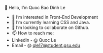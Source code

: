 👋 Hello, I’m Quoc Bao Dinh Le

- 👀 I’m interested in Front-End Development
- 🌱 I’m currently learning CSS and Java.
- 💞️ I’m looking to collaborate on Github.
- 📫 How to reach me: 
- LinkedIn - @ Quoc Le
- Email - @ qle17@student.gsu.edu


<!---
junjhhon1/junjhhon1 is a ✨ special ✨ repository because its `README.md` (this file) appears on your GitHub profile.
You can click the Preview link to take a look at your changes.
--->
